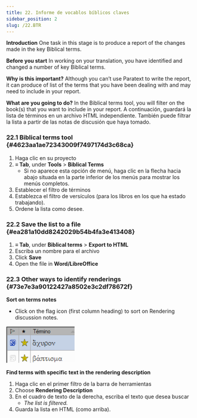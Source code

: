 ```yaml
---
title: 22. Informe de vocablos bíblicos claves
sidebar_position: 2
slug: /22.BTR
---
```


**Introduction**
One task in this stage is to produce a report of the changes made in the key Biblical terms.

**Before you start**
In working on your translation, you have identified and changed a number of key Biblical terms.

**Why is this important?**
Although you can’t use Paratext to write the report, it can produce of list of the terms that you have been dealing with and may need to include in your report.

**What are you going to do?**
In the Biblical terms tool, you will filter on the book(s) that you want to include in your report. A continuación, guardará la lista de términos en un archivo HTML independiente. También puede filtrar la lista a partir de las notas de discusión que haya tomado.

### 22.1 Biblical terms tool {#4623aa1ae72343009f7497174d3c68ca}

1. Haga clic en su proyecto
2. **≡ Tab**, under **Tools** &gt; **Biblical Terms**
   - Si no aparece esta opción de menú, haga clic en la flecha hacia abajo situada en la parte inferior de los menús para mostrar los menús completos.
3. Establecer el filtro de términos
4. Establezca el filtro de versículos (para los libros en los que ha estado trabajando).
5. Ordene la lista como desee.

### 22.2 Save the list to a file {#ea281a10dd8242029b54b4fa3e413408}

1. **≡ Tab**, under **Biblical terms** &gt; **Export to HTML**
2. Escriba un nombre para el archivo
3. Click **Save**
4. Open the file in **Word/LibreOffice**

### 22.3 Other ways to identify renderings {#73e7e3a90122427a8502e3c2df78672f}

**Sort on terms notes**

<div class='notion-row'>
<div class='notion-column' style={{width: 'calc((100% - (min(32px, 4vw) * 1)) * 0.5000000000000001)'}}>

- Click on the flag icon (first column heading) to sort on Rendering discussion notes.

</div><div className='notion-spacer'></div>

<div class='notion-column' style={{width: 'calc((100% - (min(32px, 4vw) * 1)) * 0.5)'}}>

![](./1771072437.png)

</div><div className='notion-spacer'></div>
</div>

**Find terms with specific text in the** **rendering description**

1. Haga clic en el primer filtro de la barra de herramientas
2. Choose **Rendering Description**
3. En el cuadro de texto de la derecha, escriba el texto que desea buscar
   - _The list is filtered._
4. Guarda la lista en HTML (como arriba).

